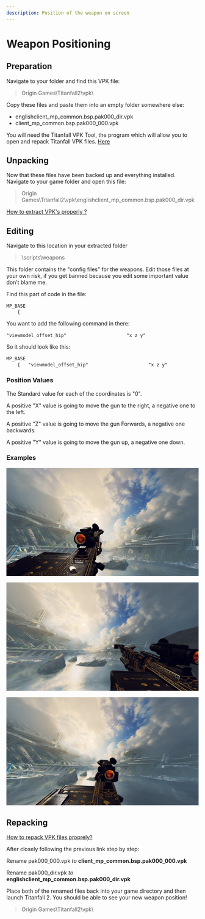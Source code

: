 ```yaml
---
description: Position of the weapon on screen
---
```


# Weapon Positioning

## Preparation

Navigate to your folder and find this VPK file:

> Origin Games\Titanfall2\vpk\

Copy these files and paste them into an empty folder somewhere else:

* englishclient\_mp\_common.bsp.pak000\_dir.vpk
* client\_mp\_common.bsp.pak000\_000.vpk

You will need the Titanfall VPK Tool, the program which will allow you to open and repack Titanfall VPK files. [Here](https://noskill.gitbook.io/titanfall2/how-to-start-modding/modding-tools)

## Unpacking

Now that these files have been backed up and everything installed. Navigate to your game folder and open this file:

> Origin Games\Titanfall2\vpk\englishclient\_mp\_common.bsp.pak000\_dir.vpk

[How to extract VPK's properly ?](https://noskill.gitbook.io/titanfall2/how-to-start-modding/how-to-backup-extract-and-repack)

## Editing

Navigate to this location in your extracted folder

> \scripts\weapons

This folder contains the "config files" for the weapons. Edit those files at your own risk, if you get banned because you edit some important value don’t blame me.

Find this part of code in the file:

```text
MP_BASE
	{
```

You want to add the following command in there:

```text
"viewmodel_offset_hip" 						"x z y"
```

So it should look like this: 

```text
MP_BASE
	{	"viewmodel_offset_hip" 						"x z y" 
```

### Position Values

The Standard value for each of the coordinates is "0". 

A positive "X" value is going to move the gun to the right, a negative one to the left.

A positive "Z" value is going to move the gun Forwards, a negative one backwards.

A positive "Y" value is going to move the gun up, a negative one down. 

### Examples

![&quot;viewmodel\_offset\_hip&quot; 						&quot;-10 0 -3&quot;](../../.gitbook/assets/another-kraber-edit.jpg)

![&quot;viewmodel\_offset\_hip&quot; 						&quot;2 -2 -3&quot;](../../.gitbook/assets/desktop-screenshot-2020.03.04-16.25.20.77.png)

![&quot;viewmodel\_offset\_hip&quot; 						&quot;-6.5 1 -4&quot;](../../.gitbook/assets/desktop-screenshot-2020.03.04-16.47.10.40.png)

## Repacking

[How to repack VPK files proprely?](https://noskill.gitbook.io/titanfall2/how-to-start-modding/how-to-backup-extract-and-repack#how-to-repack-vpk-files-properly)

After closely following the previous link step by step:

Rename pak000\_000.vpk _to_ **client\_mp\_common.bsp.pak000\_000.vpk**

Rename pak000\_dir.vpk _to_ **englishclient\_mp\_common.bsp.pak000\_dir.vpk**

Place both of the renamed files back into your game directory and then launch Titanfall 2. You should be able to see your new weapon position!

> Origin Games\Titanfall2\vpk\

